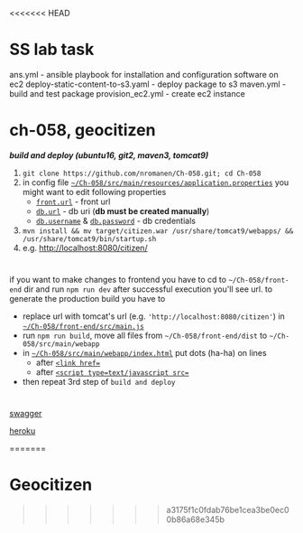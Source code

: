 <<<<<<< HEAD
# SS lab task

ans.yml - ansible playbook for installation and configuration software on ec2
deploy-static-content-to-s3.yaml - deploy package to s3
maven.yml - build and test package
provision_ec2.yml - create ec2 instance

# ch-058, geocitizen

___build and deploy (ubuntu16, git2, maven3, tomcat9)___

1) `git clone https://github.com/nromanen/Ch-058.git; cd Ch-058`
1) in config file [`~/Ch-058/src/main/resources/application.properties`](https://git.io/vA4Sw)
	you might want to edit following properties
	 * [`front.url`](https://git.io/vARyB) - front url
	 * [`db.url`](https://git.io/vARyu) - db uri (__db must be created manually__)
	 * [`db.username`](https://git.io/vARyo) & [`db.password`](https://git.io/vARyK) - db credentials
1) `mvn install && mv target/citizen.war /usr/share/tomcat9/webapps/ && /usr/share/tomcat9/bin/startup.sh`
1) e.g. <http://localhost:8080/citizen/>

# 

if you want to make changes to frontend 
you have to cd to `~/Ch-058/front-end` dir and run `npm run dev` after successful execution you'll see url.
to generate the production build you have to
 - replace url with tomcat's url (e.g. `'http://localhost:8080/citizen'`) in [`~/Ch-058/front-end/src/main.js`](git.io/vA49U)
 - run `npm run build`, move all files from `~/Ch-058/front-end/dist` to `~/Ch-058/src/main/webapp`
 - in [`~/Ch-058/src/main/webapp/index.html`](https://git.io/vAR9l) put dots (ha-ha) on lines
    * after [`<link href=`](https://git.io/vARrw) 
    * after [`<script type=text/javascript src=`](https://git.io/vARr5)          
- then repeat 3rd step of `build and deploy`  

# 
    
[swagger](http://localhost:8080/citizen/swagger-ui.html)

[heroku](https://geocitizen.herokuapp.com)  
  

=======
# Geocitizen
>>>>>>> a3175f1c0fdab76be1cea3be0ec00b86a68e345b
